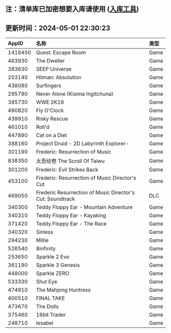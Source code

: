 ## 注：清单库已加密想要入库请使用 ([入库工具](https://github.com/BlankTMing/ManifestAutoUpdate/releases))

## 更新时间：2024-05-01 22:30:23
| AppID | 名称 | 类型  |
| :-------------------- | :----------------------------- | :----------- |
| 1416450 | Quest: Escape Room| Game |
| 463930 | The Dweller| Game |
| 383630 | SEEP Universe| Game |
| 203140 | Hitman: Absolution| Game |
| 438080 | Surfingers| Game |
| 295790 | Never Alone (Kisima Ingitchuna)| Game |
| 385730 | WWE 2K16| Game |
| 490820 | Fly O'Clock| Game |
| 439910 | Risky Rescue| Game |
| 461010 | Roll'd| Game |
| 447890 | Cat on a Diet| Game |
| 388160 | Project Druid - 2D Labyrinth Explorer-| Game |
| 301190 | Frederic: Resurrection of Music| Game |
| 838350 | 太吾绘卷 The Scroll Of Taiwu| Game |
| 301200 | Frederic: Evil Strikes Back| Game |
| 453100 | Frederic: Resurrection of Music Director's Cut| Game |
| 469050 | Frederic Resurrection of Music Director's Cut: Soundtrack| DLC |
| 340300 | Teddy Floppy Ear - Mountain Adventure| Game |
| 340310 | Teddy Floppy Ear - Kayaking| Game |
| 371420 | Teddy Floppy Ear - The Race| Game |
| 340320 | Sinless| Game |
| 294230 | Millie| Game |
| 526540 | 8infinity| Game |
| 253650 | Sparkle 2 Evo| Game |
| 361190 | Sparkle 3 Genesis| Game |
| 448000 | Sparkle ZERO| Game |
| 533330 | Shut Eye| Game |
| 474910 | The Mahjong Huntress| Game |
| 400510 | FINAL TAKE| Game |
| 473670 | The Dolls| Game |
| 375460 | 16bit Trader| Game |
| 248710 | Iesabel| Game |
